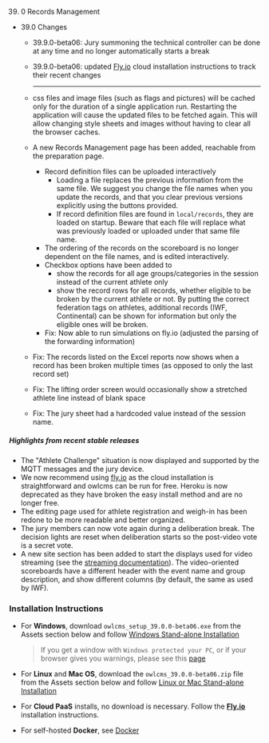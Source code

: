 39. 0 Records Management

- 39.0 Changes

  - 39.9.0-beta06: Jury summoning the technical controller can be done at any time and no longer automatically starts a break
  
  - 39.9.0-beta06: updated [Fly.io](https://owlcms.github.io/owlcms4-prerelease/#Fly) cloud installation instructions to track their recent changes
  
    ------
  
  - css files and image files (such as flags and pictures) will be cached only for the duration of a single application run. Restarting the application will cause the updated files to be fetched again. This will allow changing style sheets and images without having to clear all the browser caches.
  
  - A new Records Management page has been added, reachable from the preparation page.
    - Record definition files can be uploaded interactively 
      - Loading a file replaces the previous information from the same file.  We suggest you change the file names when you update the records, and that you clear previous versions explicitly using the buttons provided.
      - If record definition files are found in `local/records`, they are  loaded on startup. Beware that each file will replace what was previously loaded or uploaded under that same file name.
    - The ordering of the records on the scoreboard is no longer dependent on the file names, and is edited interactively.
    - Checkbox options have been added to
      - show the records for all age groups/categories in the session instead of the current athlete only
      - show the record rows for all records, whether eligible to be broken by the current athlete or not.  By putting the correct federation tags on athletes, additional records (IWF, Continental) can be shown for information but only the eligible ones will be broken.
    - Fix: Now able to run simulations on fly.io (adjusted the parsing of the forwarding information)
  
  - Fix: The records listed on the Excel reports now shows when a record has been broken multiple times (as opposed to only the last record set)
  
  - Fix: The lifting order screen would occasionally show a stretched athlete line instead of blank space
  
  - Fix: The jury sheet had a hardcoded value instead of the session name.

##### Highlights from recent stable releases

- The "Athlete Challenge" situation is now displayed and supported by the MQTT messages and the jury device.
- We now recommend using [fly.io](https://owlcms.github.io/owlcms4-prerelease/#/Fly) as the cloud installation is straightforward and owlcms can be run for free. Heroku is now deprecated as they have broken the easy install method and are no longer free.
- The editing page used for athlete registration and weigh-in has been redone to be more readable and better organized.
- The jury members can now vote again during a deliberation break. The decision lights are reset when deliberation starts so the post-video vote is a secret vote. 
- A new site section has been added to start the displays used for video streaming (see the [streaming documentation](https://owlcms.github.io/owlcms4-prerelease/#/OBS?id=_2-setup-owlcms-with-some-data)). The video-oriented scoreboards have a different header with the event name and group description, and show different columns (by default, the same as used by IWF).


### **Installation Instructions**

  - For **Windows**, download `owlcms_setup_39.0.0-beta06.exe` from the Assets section below and follow [Windows Stand-alone Installation](https://owlcms.github.io/owlcms4-prerelease/#/LocalWindowsSetup)

    > If you get a window with `Windows protected your PC`, or if your browser gives you warnings, please see this [page](https://owlcms.github.io/owlcms4-prerelease/#/DefenderOff)

  - For **Linux** and **Mac OS**, download the `owlcms_39.0.0-beta06.zip` file from the Assets section below and follow [Linux or Mac Stand-alone Installation](https://owlcms.github.io/owlcms4-prerelease/#/LocalLinuxMacSetup)

  - For **Cloud PaaS** installs, no download is necessary. Follow the **[Fly.io](https://owlcms.github.io/owlcms4-prerelease/#Fly)** installation instructions.

  - For self-hosted **Docker**, see [Docker](https://owlcms.github.io/owlcms4-prerelease/#/LocalWindowsSetup)
